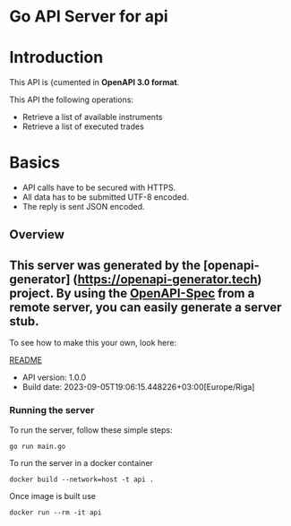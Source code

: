# Go API Server for api

# Introduction
This API is {cumented in **OpenAPI 3.0 format**.

This API the following operations:
* Retrieve a list of available instruments 
* Retrieve a list of executed trades


# Basics
* API calls have to be secured with HTTPS.
* All data has to be submitted UTF-8 encoded.
* The reply is sent JSON encoded.


## Overview
This server was generated by the [openapi-generator]
(https://openapi-generator.tech) project.
By using the [OpenAPI-Spec](https://github.com/OAI/OpenAPI-Specification) from a remote server, you can easily generate a server stub.
-

To see how to make this your own, look here:

[README](https://openapi-generator.tech)

- API version: 1.0.0
- Build date: 2023-09-05T19:06:15.448226+03:00[Europe/Riga]


### Running the server
To run the server, follow these simple steps:

```
go run main.go
```

To run the server in a docker container
```
docker build --network=host -t api .
```

Once image is built use
```
docker run --rm -it api
```
